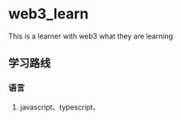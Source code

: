 # web3_learn
This is a learner with web3 what they are learning

## 学习路线
### 语言
1. javascript、typescript、
